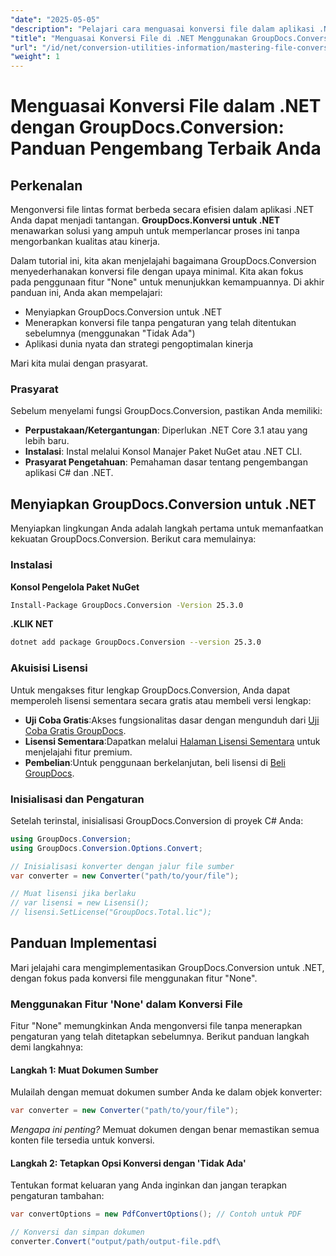 ```yaml
---
"date": "2025-05-05"
"description": "Pelajari cara menguasai konversi file dalam aplikasi .NET menggunakan GroupDocs.Conversion. Panduan ini mencakup penyiapan, implementasi, dan pengoptimalan kinerja."
"title": "Menguasai Konversi File di .NET Menggunakan GroupDocs.Conversion&#58; Panduan Pengembang"
"url": "/id/net/conversion-utilities-information/mastering-file-conversion-net-groupdocs/"
"weight": 1
---
```


# Menguasai Konversi File dalam .NET dengan GroupDocs.Conversion: Panduan Pengembang Terbaik Anda

## Perkenalan

Mengonversi file lintas format berbeda secara efisien dalam aplikasi .NET Anda dapat menjadi tantangan. **GroupDocs.Konversi untuk .NET** menawarkan solusi yang ampuh untuk memperlancar proses ini tanpa mengorbankan kualitas atau kinerja.

Dalam tutorial ini, kita akan menjelajahi bagaimana GroupDocs.Conversion menyederhanakan konversi file dengan upaya minimal. Kita akan fokus pada penggunaan fitur "None" untuk menunjukkan kemampuannya. Di akhir panduan ini, Anda akan mempelajari:
- Menyiapkan GroupDocs.Conversion untuk .NET
- Menerapkan konversi file tanpa pengaturan yang telah ditentukan sebelumnya (menggunakan "Tidak Ada")
- Aplikasi dunia nyata dan strategi pengoptimalan kinerja

Mari kita mulai dengan prasyarat.

### Prasyarat

Sebelum menyelami fungsi GroupDocs.Conversion, pastikan Anda memiliki:
- **Perpustakaan/Ketergantungan**: Diperlukan .NET Core 3.1 atau yang lebih baru.
- **Instalasi**: Instal melalui Konsol Manajer Paket NuGet atau .NET CLI.
- **Prasyarat Pengetahuan**: Pemahaman dasar tentang pengembangan aplikasi C# dan .NET.

## Menyiapkan GroupDocs.Conversion untuk .NET

Menyiapkan lingkungan Anda adalah langkah pertama untuk memanfaatkan kekuatan GroupDocs.Conversion. Berikut cara memulainya:

### Instalasi

**Konsol Pengelola Paket NuGet**

```bash
Install-Package GroupDocs.Conversion -Version 25.3.0
```

**\.KLIK NET**

```bash
dotnet add package GroupDocs.Conversion --version 25.3.0
```

### Akuisisi Lisensi

Untuk mengakses fitur lengkap GroupDocs.Conversion, Anda dapat memperoleh lisensi sementara secara gratis atau membeli versi lengkap:
- **Uji Coba Gratis**:Akses fungsionalitas dasar dengan mengunduh dari [Uji Coba Gratis GroupDocs](https://releases.groupdocs.com/conversion/net/).
- **Lisensi Sementara**:Dapatkan melalui [Halaman Lisensi Sementara](https://purchase.groupdocs.com/temporary-license/) untuk menjelajahi fitur premium.
- **Pembelian**:Untuk penggunaan berkelanjutan, beli lisensi di [Beli GroupDocs](https://purchase.groupdocs.com/buy).

### Inisialisasi dan Pengaturan

Setelah terinstal, inisialisasi GroupDocs.Conversion di proyek C# Anda:

```csharp
using GroupDocs.Conversion;
using GroupDocs.Conversion.Options.Convert;

// Inisialisasi konverter dengan jalur file sumber
var converter = new Converter("path/to/your/file");

// Muat lisensi jika berlaku
// var lisensi = new Lisensi();
// lisensi.SetLicense("GroupDocs.Total.lic");
```

## Panduan Implementasi

Mari jelajahi cara mengimplementasikan GroupDocs.Conversion untuk .NET, dengan fokus pada konversi file menggunakan fitur "None".

### Menggunakan Fitur 'None' dalam Konversi File

Fitur "None" memungkinkan Anda mengonversi file tanpa menerapkan pengaturan yang telah ditetapkan sebelumnya. Berikut panduan langkah demi langkahnya:

#### Langkah 1: Muat Dokumen Sumber

Mulailah dengan memuat dokumen sumber Anda ke dalam objek konverter:

```csharp
var converter = new Converter("path/to/your/file");
```
*Mengapa ini penting?* Memuat dokumen dengan benar memastikan semua konten file tersedia untuk konversi.

#### Langkah 2: Tetapkan Opsi Konversi dengan 'Tidak Ada'

Tentukan format keluaran yang Anda inginkan dan jangan terapkan pengaturan tambahan:

```csharp
var convertOptions = new PdfConvertOptions(); // Contoh untuk PDF

// Konversi dan simpan dokumen
converter.Convert("output/path/output-file.pdf\